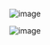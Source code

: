 ![image](https://github.com/user-attachments/assets/c260402d-0885-49f0-9d90-11eb17978f97)


![image](https://github.com/user-attachments/assets/8d256b43-32b5-4980-b383-7b6144026577)
